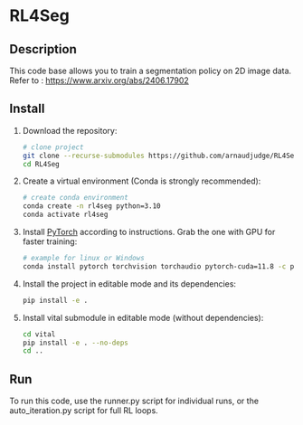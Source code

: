 # RL4Seg

## Description

This code base allows you to train a segmentation policy on 2D image data.
Refer to : https://www.arxiv.org/abs/2406.17902

## Install

1. Download the repository:
   ```bash
   # clone project
   git clone --recurse-submodules https://github.com/arnaudjudge/RL4Seg
   cd RL4Seg
   ```
2. Create a virtual environment (Conda is strongly recommended):
   ```bash
   # create conda environment
   conda create -n rl4seg python=3.10
   conda activate rl4seg
   ```
3. Install [PyTorch](https://pytorch.org/get-started/locally/) according to instructions. Grab the one with GPU for faster training:
   ```bash
   # example for linux or Windows
   conda install pytorch torchvision torchaudio pytorch-cuda=11.8 -c pytorch -c nvidia
   ```
4. Install the project in editable mode and its dependencies:
   ```bash
   pip install -e .

5. Install vital submodule in editable mode (without dependencies):
    ```bash
    cd vital
    pip install -e . --no-deps
    cd ..
    ```

## Run

To run this code, use the runner.py script for individual runs, 
or the auto_iteration.py script for full RL loops.